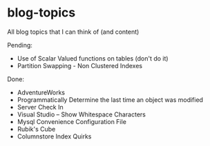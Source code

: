 blog-topics
===========

All blog topics that I can think of (and content)

Pending:
 - Use of Scalar Valued functions on tables (don't do it)
 - Partition Swapping - Non Clustered Indexes

Done:
 - AdventureWorks
 - Programmatically Determine the last time an object was modified
 - Server Check In
 - Visual Studio – Show Whitespace Characters
 - Mysql Convenience Configuration File
 - Rubik's Cube
 - Columnstore Index Quirks